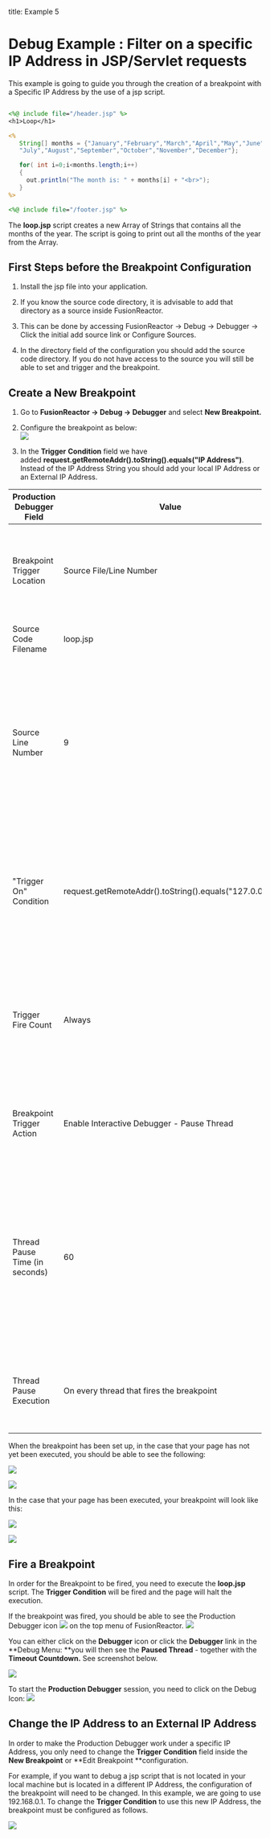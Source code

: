 title: Example 5
# Debug Example : Filter on a specific IP Address in JSP/Servlet requests

This example is going to guide you through the creation of a breakpoint
with a Specific IP Address by the use of a jsp script.

```jsp tab="loop.jsp"

<%@ include file="/header.jsp" %>
<h1>Loop</h1>

<%
   String[] months = {"January","February","March","April","May","June",
   "July","August","September","October","November","December"};

   for( int i=0;i<months.length;i++)
   {
     out.println("The month is: " + months[i] + "<br>");
   }
%>

<%@ include file="/footer.jsp" %>
```

The **loop.jsp** script creates a new Array of Strings that contains all
the months of the year. The script is going to print out all the months
of the year from the Array.

## First Steps before the Breakpoint Configuration

1.  Install the jsp file into your application.
2.  If you know the source code directory, it is advisable to add that
    directory as a source inside FusionReactor.

3.  This can be done by accessing FusionReactor → Debug → Debugger →
    Click the initial add source link or Configure Sources.

4.  In the directory field of the configuration you should add the
    source code directory. If you do not have access to the source you
    will still be able to set and trigger and the breakpoint.

## Create a New Breakpoint

1.  Go to **FusionReactor → Debug → Debugger** and select **New
    Breakpoint.**
2.  Configure the breakpoint as below:  
    ![](/frdocs/attachments/245553669/245553716.png)

3.  In the **Trigger** **Condition** field we have
    added **request.getRemoteAddr().toString().equals("IP Address")**.
    Instead of the IP Address String you should add your local IP
    Address or an External IP Address. 

|Production Debugger Field|Value|Meaning|
|--- |--- |--- |
|Breakpoint Trigger Location|Source File/Line Number|We are selecting to set a breakpoint within a specific source file and a specific line number|
|Source Code Filename|loop.jsp|Name / location of the file where the code is stored|
|Source Line Number|9|This is important.    If we are checking the value of a variable, then this variable must have been set before this line number has been reached in order for the breakpoint to fire.|
|"Trigger On" Condition|request.getRemoteAddr().toString().equals("127.0.0.1")|This is the example condition which will cause the breakpoint to fire and execution of the page to halt. The IP Address used here is an example.|
|Trigger Fire Count|Always|This indicates that the breakpoint will always fire.   If we set the Fire Count to a numeric value, e.g. 3  - then the breakpoint would fire 3 times.|
|Breakpoint Trigger Action|Enable Interactive Debugger - Pause Thread|Will tell FusionReactor to pause the currently executing thread when the condition has been met|
|Thread Pause Time (in seconds)|60|The thread will be paused for 60 seconds.   During this time, the breakpoint can be intercepted  by clicking on the Production Debugger icon - or from within the Paused Threads menu item|
|Thread Pause Execution|On every thread that fires the breakpoint|Will cause the engine to halt for every single thread in which the breakpoint condition fires.|


When the breakpoint has been set up, in the case that your page has not
yet been executed, you should be able to see the following:

![](/frdocs/attachments/245553669/245553710.png)

![](/frdocs/attachments/245553669/245553704.png)

In the case that your page has been executed, your breakpoint will look
like this:

![](/frdocs/attachments/245553669/245553698.png)

![](/frdocs/attachments/245553669/245553692.png)


## Fire a Breakpoint

In order for the Breakpoint to be fired, you need to execute the
**loop.jsp** script. The **Trigger Condition** will be fired and the
page will halt the execution.

If the breakpoint was fired, you should be able to see the Production
Debugger icon ![](/frdocs/attachments/245553669/245553757.png)
on the top menu of FusionReactor. ![](/frdocs/attachments/245553669/245553767.png)

You can either click on the **Debugger** icon or click the
**Debugger** link in the **Debug Menu: **you will then see the **Paused
Thread** - together with the **Timeout Countdown.** See screenshot
below.

![](/frdocs/attachments/245553669/245553686.png)

To start the **Production Debugger** session, you need to click on the
Debug Icon: ![](/frdocs/attachments/245553669/245553680.png)

## Change the IP Address to an External IP Address

In order to make the Production Debugger work under a specific IP
Address, you only need to change the **Trigger** **Condition** field
inside the **New Breakpoint** or **Edit Breakpoint **configuration.

For example, if you want to debug a jsp script that is not located in
your local machine but is located in a different IP Address, the
configuration of the breakpoint will need to be changed. In this
example, we are going to use 192.168.0.1. To change the **Trigger
Condition** to use this new IP Address, the breakpoint must be
configured as follows.

![](/frdocs/attachments/245553669/245553674.png)
